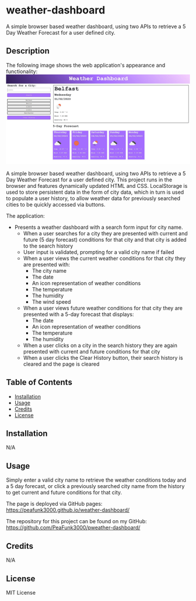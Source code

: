 # weather-dashboard
A simple browser based weather dashboard, using two APIs to retrieve a 5 Day Weather Forecast for a user defined city.

## Description

The following image shows the web application's appearance and functionality:
<br>
<img src="./assets/imgs/Capture.JPG">
<br>

A simple browser based weather dashboard, using two APIs to retrieve a 5 Day Weather Forecast for a user defined city.
This project runs in the browser and features dynamically updated HTML and CSS. LocalStorage is used to store persistent data in the form of city data, which in turn is used to populate a user history, to allow weather data for previously searched cities to be quickly accessed via buttons.

The application:

* Presents a weather dashboard with a search form input for city name.
  * When a user searches for a city they are presented with current and future (5 day forecast) conditions for that city and that city is added to the search history
  * User input is validated, prompting for a valid city name if failed
  * When a user views the current weather conditions for that city they are presented with:
    * The city name
    * The date
    * An icon representation of weather conditions
    * The temperature
    * The humidity
    * The wind speed
  * When a user views future weather conditions for that city they are presented with a 5-day forecast that displays:
    * The date
    * An icon representation of weather conditions
    * The temperature
    * The humidity
  * When a user clicks on a city in the search history they are again presented with current and future conditions for that city
  * When a user clicks the Clear History button, their search history is cleared and the page is cleared


## Table of Contents

- [Installation](#installation)
- [Usage](#usage)
- [Credits](#credits)
- [License](#license)

## Installation

N/A

## Usage
Simply enter a valid city name to retrieve the weather conditions today and a 5 day forecast, or click a previously searched city name from the history to get current and future conditions for that city.

The page is deployed via GitHub pages:
<br>
https://peafunk3000.github.io/weather-dashboard/
<br>

The repository for this project can be found on my GitHub:
<br>
https://github.com/PeaFunk3000/pweather-dashboard/
<br>

## Credits

N/A

## License

MIT License

